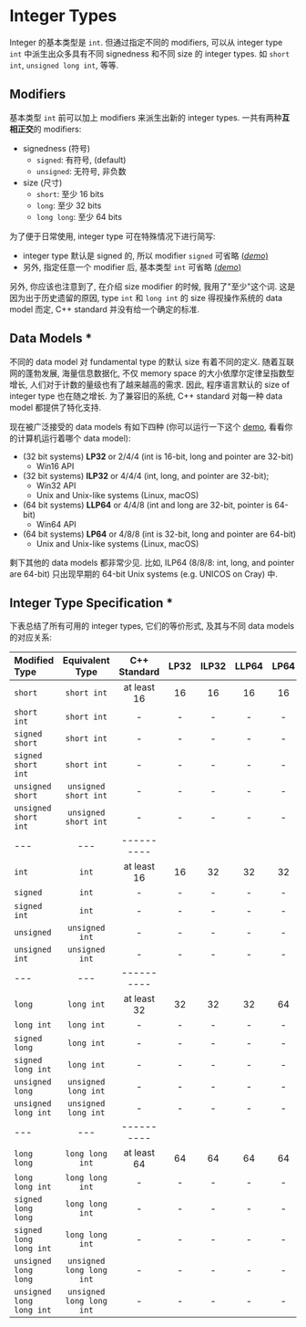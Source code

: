 # Integer Types

Integer 的基本类型是 `int`. 
但通过指定不同的 modifiers, 可以从 integer type `int` 中派生出众多具有不同 signedness 和不同 size 的 integer types.
如 `short int`, `unsigned long int`, 等等.

## Modifiers

基本类型 `int` 前可以加上 modifiers 来派生出新的 integer types.
一共有两种**互相正交**的 modifiers:

- signedness (符号)
  - `signed`: 有符号, (default)
  - `unsigned`: 无符号, 非负数
- size (尺寸)
  - `short`: 至少 16 bits
  - `long`: 至少 32 bits
  - `long long`: 至少 64 bits

为了便于日常使用, integer type 可在特殊情况下进行简写:
- integer type 默认是 signed 的, 所以 modifier `signed` 可省略
  [(*demo*)](psi_element://IntegerType_DefaultSigned_Test)
- 另外, 指定任意一个 modifier 后, 基本类型 `int` 可省略
  [(*demo*)](psi_element://IntegerType_DefaultInt_Test)

另外, 你应该也注意到了, 在介绍 size modifier 的时候, 我用了"至少"这个词.
这是因为出于历史遗留的原因, type `int` 和 `long int` 的 size 得视操作系统的 data model 而定, C++ standard 并没有给一个确定的标准.

## Data Models *

不同的 data model 对 fundamental type 的默认 size 有着不同的定义.
随着互联网的蓬勃发展, 海量信息数据化, 不仅 memory space 的大小依摩尔定律呈指数型增长, 人们对于计数的量级也有了越来越高的需求.
因此, 程序语言默认的 size of integer type 也在随之增长.
为了兼容旧的系统, C++ standard 对每一种 data model 都提供了特化支持.

现在被广泛接受的 data models 有如下四种 (你可以运行一下这个
[demo](psi_element://IntegerType_IntegerTypeSize_Test),
看看你的计算机运行着哪个 data model):

- (32 bit systems) **LP32** or 2/4/4 (int is 16-bit, long and pointer are 32-bit) 
  - Win16 API
- (32 bit systems) **ILP32** or 4/4/4 (int, long, and pointer are 32-bit);
  - Win32 API
  - Unix and Unix-like systems (Linux, macOS)
- (64 bit systems) **LLP64** or 4/4/8 (int and long are 32-bit, pointer is 64-bit)
  - Win64 API
- (64 bit systems) **LP64** or 4/8/8 (int is 32-bit, long and pointer are 64-bit)
  - Unix and Unix-like systems (Linux, macOS)

剩下其他的 data models 都非常少见.
比如, ILP64 (8/8/8: int, long, and pointer are 64-bit) 只出现早期的 64-bit Unix systems (e.g. UNICOS on Cray) 中.

## Integer Type Specification *

下表总结了所有可用的 integer types, 它们的等价形式, 及其与不同 data models 的对应关系: 

| Modified Type             | Equivalent Type           | C++ Standard | LP32 | ILP32 | LLP64 | LP64 | 
|:--------------------------|:-------------------------:|:------------:|:----:|:-----:|:-----:|:----:|
| `short`                   | `short int`               | at least 16  | 16   | 16    | 16    | 16   | 
| `short int`               | `short int`               | -            | -    | -     | -     | -    |
| `signed short`            | `short int`               | -            | -    | -     | -     | -    |
| `signed short int`        | `short int`               | -            | -    | -     | -     | -    |
| `unsigned short`          | `unsigned short int`      | -            | -    | -     | -     | -    |
| `unsigned short int`      | `unsigned short int`      | -            | -    | -     | -     | -    |
|---                        |---                        |----------    |      |       |       |      |
| `int`                     | `int`                     | at least 16  | 16   | 32    | 32    | 32   |
| `signed`                  | `int`                     | -            | -    | -     | -     | -    |
| `signed int`              | `int`                     | -            | -    | -     | -     | -    |
| `unsigned`                | `unsigned int`            | -            | -    | -     | -     | -    |
| `unsigned int`            | `unsigned int`            | -            | -    | -     | -     | -    |
|---                        |---                        |----------    |      |       |       |      |
| `long`                    | `long int`                | at least 32  | 32   | 32    | 32    | 64   | 
| `long int`                | `long int`                | -            | -    | -     | -     | -    |
| `signed long`             | `long int`                | -            | -    | -     | -     | -    |
| `signed long int`         | `long int`                | -            | -    | -     | -     | -    |
| `unsigned long`           | `unsigned long int`       | -            | -    | -     | -     | -    |
| `unsigned long int`       | `unsigned long int`       | -            | -    | -     | -     | -    |
|---                        |---                        |----------    |      |       |       |      |
| `long long`               | `long long int`           | at least 64  | 64   | 64    | 64    | 64   |
| `long long int`           | `long long int`           | -            | -    | -     | -     | -    |
| `signed long long`        | `long long int`           | -            | -    | -     | -     | -    |
| `signed long long int`    | `long long int`           | -            | -    | -     | -     | -    |
| `unsigned long long `     | `unsigned long long int`  | -            | -    | -     | -     | -    |
| `unsigned long long int`  | `unsigned long long int`  | -            | -    | -     | -     | -    |
